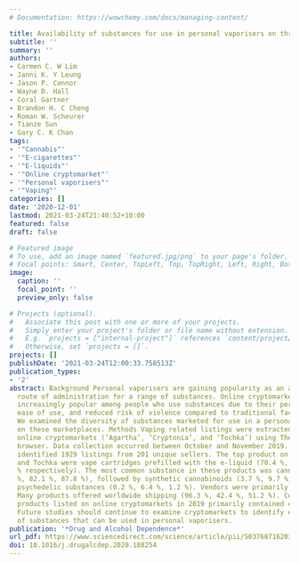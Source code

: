 ```yaml
---
# Documentation: https://wowchemy.com/docs/managing-content/

title: Availability of substances for use in personal vaporisers on three online cryptomarkets
subtitle: ''
summary: ''
authors:
- Carmen C. W Lim
- Janni K. Y Leung
- Jason P. Connor
- Wayne D. Hall
- Coral Gartner
- Brandon H. C Cheng
- Roman W. Scheurer
- Tianze Sun
- Gary C. K Chan
tags:
- '"Cannabis"'
- '"E-cigarettes"'
- '"E-liquids"'
- '"Online cryptomarket"'
- '"Personal vaporisers"'
- '"Vaping"'
categories: []
date: '2020-12-01'
lastmod: 2021-03-24T21:40:52+10:00
featured: false
draft: false

# Featured image
# To use, add an image named `featured.jpg/png` to your page's folder.
# Focal points: Smart, Center, TopLeft, Top, TopRight, Left, Right, BottomLeft, Bottom, BottomRight.
image:
  caption: ''
  focal_point: ''
  preview_only: false

# Projects (optional).
#   Associate this post with one or more of your projects.
#   Simply enter your project's folder or file name without extension.
#   E.g. `projects = ["internal-project"]` references `content/project/deep-learning/index.md`.
#   Otherwise, set `projects = []`.
projects: []
publishDate: '2021-03-24T12:00:33.758513Z'
publication_types:
- '2'
abstract: Background Personal vaporisers are gaining popularity as an alternative
  route of administration for a range of substances. Online cryptomarkets are becoming
  increasingly popular among people who use substances due to their perceived anonymity,
  ease of use, and reduced risk of violence compared to traditional face-to-face dealers.
  We examined the diversity of substances marketed for use in a personal vaporiser
  on these marketplaces. Methods Vaping related listings were extracted from three
  online cryptomarkets (‘Agartha’, ‘Cryptonia’, and ‘Tochka’) using The Onion Router
  browser. Data collection occurred between October and November 2019. Results We
  identified 1929 listings from 201 unique sellers. The top product on Agartha, Cryptonia,
  and Tochka were vape cartridges prefilled with the e-liquid (70.4 %, 39.4 %, 52.3
  % respectively). The most common substance in these products was cannabis oil (96.1
  %, 82.1 %, 87.8 %), followed by synthetic cannabinoids (3.7 %, 9.7 %, 9.8 %) and
  psychedelic substances (0.2 %, 6.4 %, 1.2 %). Vendors were primarily from the USA.
  Many products offered worldwide shipping (96.3 %, 42.4 %, 51.2 %). Conclusion Vaping
  products listed on online cryptomarkets in 2019 primarily contained cannabis oils.
  Future studies should continue to examine cryptomarkets to identify emerging trends
  of substances that can be used in personal vaporisers.
publication: '*Drug and Alcohol Dependence*'
url_pdf: https://www.sciencedirect.com/science/article/pii/S0376871620304191
doi: 10.1016/j.drugalcdep.2020.108254
---
```

